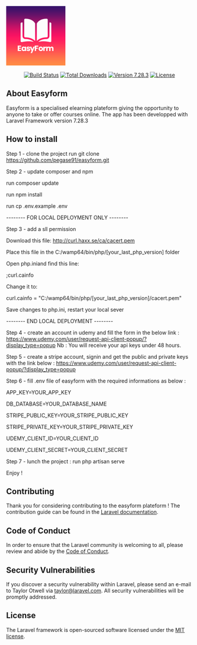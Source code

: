 <img src="images/logo.png" >
<p align="center">
<a href="https://travis-ci.org/laravel/framework"><img src="https://travis-ci.org/laravel/framework.svg" alt="Build Status"></a>
<a href="https://packagist.org/packages/laravel/framework"><img src="https://poser.pugx.org/laravel/framework/d/total.svg" alt="Total Downloads"></a>
<a href="https://packagist.org/packages/laravel/framework#v7.28.3"><img src="https://poser.pugx.org/laravel/framework/v/stable.svg" alt="Version 7.28.3"></a>
<a href="https://packagist.org/packages/laravel/framework"><img src="https://poser.pugx.org/laravel/framework/license.svg" alt="License"></a>
</p>

## About Easyform

Easyform is a specialised elearning plateform giving the opportunity to anyone to take or offer courses online.
The app has been developped with Laravel Framework version 7.28.3

## How to install

Step 1 - clone the project
run git clone https://github.com/pegase91/easyform.git

Step 2 - update composer and npm

run composer update

run npm install

run cp .env.example .env

-------- FOR LOCAL DEPLOYMENT ONLY -------- 

Step 3 - add a sll permission

Download this file: http://curl.haxx.se/ca/cacert.pem

Place this file in the C:/wamp64/bin/php/[your_last_php_version] folder

Open php.iniand find this line:

;curl.cainfo

Change it to:

curl.cainfo = "C:/wamp64/bin/php/[your_last_php_version]/cacert.pem"

Save changes to php.ini, restart your local sever

-------- END LOCAL DEPLOYMENT --------

Step 4 - create an account in udemy and fill the form in the below link :
https://www.udemy.com/user/request-api-client-popup/?display_type=popup
Nb : You will receive your api keys under 48 hours.

Step 5 - create a stripe account, signin and get the public and private keys with the link below :
https://www.udemy.com/user/request-api-client-popup/?display_type=popup

Step 6 - fill .env file of easyform with the required informations as below :

APP_KEY=YOUR_APP_KEY

DB_DATABASE=YOUR_DATABASE_NAME


STRIPE_PUBLIC_KEY=YOUR_STRIPE_PUBLIC_KEY

STRIPE_PRIVATE_KEY=YOUR_STRIPE_PRIVATE_KEY


UDEMY_CLIENT_ID=YOUR_CLIENT_ID

UDEMY_CLIENT_SECRET=YOUR_CLIENT_SECRET


Step 7 - lunch the project :
run php artisan  serve

Enjoy ! 

## Contributing

Thank you for considering contributing to the easyform plateform ! The contribution guide can be found in the [Laravel documentation](https://laravel.com/docs/contributions).

## Code of Conduct

In order to ensure that the Laravel community is welcoming to all, please review and abide by the [Code of Conduct](https://laravel.com/docs/contributions#code-of-conduct).

## Security Vulnerabilities

If you discover a security vulnerability within Laravel, please send an e-mail to Taylor Otwell via [taylor@laravel.com](mailto:taylor@laravel.com). All security vulnerabilities will be promptly addressed.

## License

The Laravel framework is open-sourced software licensed under the [MIT license](https://opensource.org/licenses/MIT).

